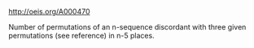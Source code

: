 http://oeis.org/A000470

Number of permutations of an n-sequence discordant with three given permutations (see reference) in n-5 places.
